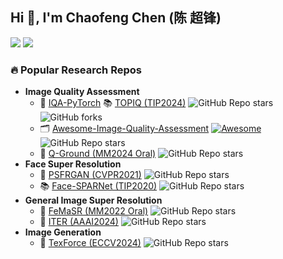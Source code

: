 ## Hi 👋, I'm Chaofeng Chen (陈 超锋)
[![](https://img.shields.io/badge/Personal-Homepage-blue)](https://chaofengc.github.io/)
[![](https://img.shields.io/badge/Google%20Scholar-%20?logo=google-scholar&color=white)](https://scholar.google.com/citations?user=lxiqnI0AAAAJ&hl=en)

<!---
[![](https://img.shields.io/badge/dynamic/xml?url=https%3A%2F%2Fscholar.google.com%2Fcitations%3Fuser%3DlxiqnI0AAAAJ%26hl%3Den&query=%2F%2F*%5B%40id%3D%22gsc_rsb_st%22%5D%2Ftbody%2Ftr%5B1%5D%2Ftd%5B2%5D&prefix=Citations%20&logo=google-scholar&label=Google%20Scholar&labelColor=white&color=9cf
)](https://scholar.google.com/citations?user=lxiqnI0AAAAJ&hl=en)
--->

<!--- 
- 👨‍💻💻 I am actively seeking employment opportunities in the field of AIGC.
--->

### 🔥 Popular Research Repos
- **Image Quality Assessment**
  - 🚀 [IQA-PyTorch](https://github.com/chaofengc/IQA-PyTorch) 📚 [TOPIQ (TIP2024)](https://github.com/chaofengc/IQA-PyTorch) ![GitHub Repo stars](https://img.shields.io/github/stars/chaofengc/IQA-PyTorch?style=social) ![GitHub forks](https://img.shields.io/github/forks/chaofengc/IQA-PyTorch?style=social)
  - 🗂 [Awesome-Image-Quality-Assessment](https://github.com/chaofengc/Awesome-Image-Quality-Assessment) [![Awesome](https://cdn.rawgit.com/sindresorhus/awesome/d7305f38d29fed78fa85652e3a63e154dd8e8829/media/badge.svg)](https://github.com/chaofengc/Awesome-Image-Quality-Assessment) ![GitHub Repo stars](https://img.shields.io/github/stars/chaofengc/Awesome-Image-Quality-Assessment?style=social)
  - 📑 [Q-Ground (MM2024 Oral)](https://github.com/Q-Future/Q-Ground) ![GitHub Repo stars](https://img.shields.io/github/stars/Q-Future/Q-Ground?style=social)
- **Face Super Resolution**
  - 📑 [PSFRGAN (CVPR2021)](https://github.com/chaofengc/PSFRGAN) ![GitHub Repo stars](https://img.shields.io/github/stars/chaofengc/PSFRGAN?style=social)
  - 📚 [Face-SPARNet (TIP2020)](https://github.com/chaofengc/Face-SPARNet) ![GitHub Repo stars](https://img.shields.io/github/stars/chaofengc/Face-SPARNet?style=social)
- **General Image Super Resolution**
  - 🌟 [FeMaSR (MM2022 Oral)](https://github.com/chaofengc/FeMaSR) ![GitHub Repo stars](https://img.shields.io/github/stars/chaofengc/FeMaSR?style=social)
  - 📑 [ITER (AAAI2024)](https://github.com/chaofengc/ITER) ![GitHub Repo stars](https://img.shields.io/github/stars/chaofengc/ITER?style=social)
- **Image Generation**
  - 📑 [TexForce (ECCV2024)](https://github.com/chaofengc/TexForce) ![GitHub Repo stars](https://img.shields.io/github/stars/chaofengc/TexForce?style=social)
